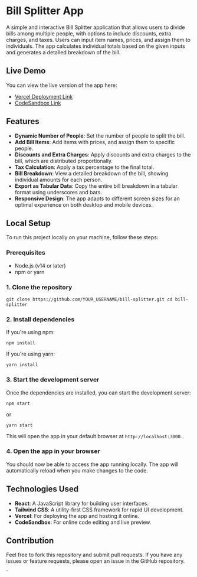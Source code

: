 # Bill Splitter App

A simple and interactive Bill Splitter application that allows users to divide bills among multiple people, with options to include discounts, extra charges, and taxes. Users can input item names, prices, and assign them to individuals. The app calculates individual totals based on the given inputs and generates a detailed breakdown of the bill.

## Live Demo

You can view the live version of the app here:

- [Vercel Deployment Link](YOUR_VERCEL_DEPLOYMENT_LINK)
- [CodeSandbox Link](YOUR_CODESANDBOX_LINK)

## Features

- **Dynamic Number of People**: Set the number of people to split the bill.
- **Add Bill Items**: Add items with prices, and assign them to specific people.
- **Discounts and Extra Charges**: Apply discounts and extra charges to the bill, which are distributed proportionally.
- **Tax Calculation**: Apply a tax percentage to the final total.
- **Bill Breakdown**: View a detailed breakdown of the bill, showing individual amounts for each person.
- **Export as Tabular Data**: Copy the entire bill breakdown in a tabular format using underscores and bars.
- **Responsive Design**: The app adapts to different screen sizes for an optimal experience on both desktop and mobile devices.

## Local Setup

To run this project locally on your machine, follow these steps:

### Prerequisites

- Node.js (v14 or later)
- npm or yarn

### 1. Clone the repository

`git clone https://github.com/YOUR_USERNAME/bill-splitter.git
cd bill-splitter`

### 2. Install dependencies

If you're using npm:

`npm install`

If you're using yarn:

`yarn install`

### 3. Start the development server

Once the dependencies are installed, you can start the development server:

`npm start`

or

`yarn start`

This will open the app in your default browser at `http://localhost:3000`.

### 4. Open the app in your browser

You should now be able to access the app running locally. The app will automatically reload when you make changes to the code.

## Technologies Used

- **React**: A JavaScript library for building user interfaces.
- **Tailwind CSS**: A utility-first CSS framework for rapid UI development.
- **Vercel**: For deploying the app and hosting it online.
- **CodeSandbox**: For online code editing and live preview.

## Contribution

Feel free to fork this repository and submit pull requests. If you have any issues or feature requests, please open an issue in the GitHub repository.

`
